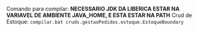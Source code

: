 Comando para compilar:
**NECESSARIO JDK DA LIBERICA ESTAR NA VARIAVEL DE AMBIENTE JAVA_HOME, E ESTA ESTAR NA PATH**
Crud de Estoque:
`compilar.bat cruds.gestaoPedidos.estoque.EstoqueBoundary`